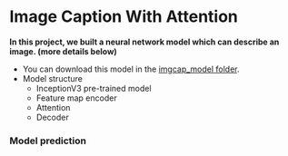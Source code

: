 # Image Caption With Attention
**In this project, we built a neural network model which can describe an image. (more details below)**

- You can download this model in the [imgcap_model folder](https://github.com/shuxg2017/Image-caption-using-attention-mechanism/tree/master/imgcap_model).
- Model structure
  - InceptionV3 pre-trained model
  - Feature map encoder
  - Attention
  - Decoder

### Model prediction
